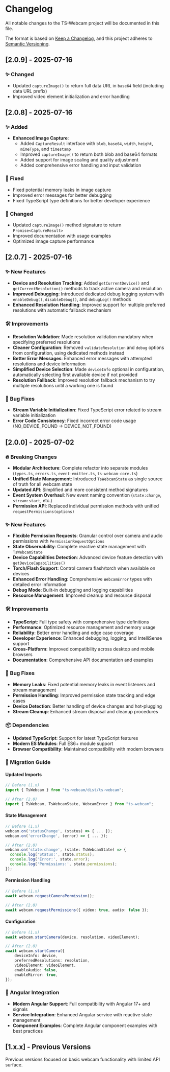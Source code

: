 # Changelog

All notable changes to the TS-Webcam project will be documented in this file.

The format is based on [Keep a Changelog](https://keepachangelog.com/en/1.0.0/),
and this project adheres to [Semantic Versioning](https://semver.org/spec/v2.0.0.html).

## [2.0.9] - 2025-07-16

### ✨ Changed

- Updated `captureImage()` to return full data URL in `base64` field (including data URL prefix)
- Improved video element initialization and error handling

## [2.0.8] - 2025-07-16

### ✨ Added

- **Enhanced Image Capture**:
  - Added `CaptureResult` interface with `blob`, `base64`, `width`, `height`, `mimeType`, and `timestamp`
  - Improved `captureImage()` to return both blob and base64 formats
  - Added support for image scaling and quality adjustment
  - Added comprehensive error handling and input validation

### 🐛 Fixed

- Fixed potential memory leaks in image capture
- Improved error messages for better debugging
- Fixed TypeScript type definitions for better developer experience

### 🔄 Changed

- Updated `captureImage()` method signature to return `Promise<CaptureResult>`
- Improved documentation with usage examples
- Optimized image capture performance

## [2.0.7] - 2025-07-16

### ✨ New Features

- **Device and Resolution Tracking**: Added `getCurrentDevice()` and `getCurrentResolution()` methods to track active camera and resolution
- **Improved Debugging**: Introduced dedicated debug logging system with `enableDebug()`, `disableDebug()`, and `debugLog()` methods
- **Enhanced Resolution Handling**: Improved support for multiple preferred resolutions with automatic fallback mechanism

### 🛠️ Improvements

- **Resolution Validation**: Made resolution validation mandatory when specifying preferred resolutions
- **Cleaner Configuration**: Removed `validateResolution` and `debug` options from configuration, using dedicated methods instead
- **Better Error Messages**: Enhanced error messages with attempted resolutions and device information
- **Simplified Device Selection**: Made `deviceInfo` optional in configuration, automatically selecting first available device if not provided
- **Resolution Fallback**: Improved resolution fallback mechanism to try multiple resolutions until a working one is found

### 🐛 Bug Fixes

- **Stream Variable Initialization**: Fixed TypeScript error related to stream variable initialization
- **Error Code Consistency**: Fixed incorrect error code usage (NO_DEVICE_FOUND -> DEVICE_NOT_FOUND)

## [2.0.0] - 2025-07-02

### 🔥 Breaking Changes

- **Modular Architecture**: Complete refactor into separate modules (`types.ts`, `errors.ts`, `event-emitter.ts`, `ts-webcam-core.ts`)
- **Unified State Management**: Introduced `TsWebcamState` as single source of truth for all webcam state
- **Updated API**: Simplified and more consistent method signatures
- **Event System Overhaul**: New event naming convention (`state:change`, `stream:start`, etc.)
- **Permission API**: Replaced individual permission methods with unified `requestPermissions(options)`

### ✨ New Features

- **Flexible Permission Requests**: Granular control over camera and audio permissions with `PermissionRequestOptions`
- **State Observability**: Complete reactive state management with `TsWebcamState`
- **Device Capabilities Detection**: Advanced device feature detection with `getDeviceCapabilities()`
- **Torch/Flash Support**: Control camera flash/torch when available on devices
- **Enhanced Error Handling**: Comprehensive `WebcamError` types with detailed error information
- **Debug Mode**: Built-in debugging and logging capabilities
- **Resource Management**: Improved cleanup and resource disposal

### 🛠️ Improvements

- **TypeScript**: Full type safety with comprehensive type definitions
- **Performance**: Optimized resource management and memory usage
- **Reliability**: Better error handling and edge case coverage
- **Developer Experience**: Enhanced debugging, logging, and IntelliSense support
- **Cross-Platform**: Improved compatibility across desktop and mobile browsers
- **Documentation**: Comprehensive API documentation and examples

### 🐛 Bug Fixes

- **Memory Leaks**: Fixed potential memory leaks in event listeners and stream management
- **Permission Handling**: Improved permission state tracking and edge cases
- **Device Detection**: Better handling of device changes and hot-plugging
- **Stream Cleanup**: Enhanced stream disposal and cleanup procedures

### 📦 Dependencies

- **Updated TypeScript**: Support for latest TypeScript features
- **Modern ES Modules**: Full ES6+ module support
- **Browser Compatibility**: Maintained compatibility with modern browsers

### 🔄 Migration Guide

#### Updated Imports

```typescript
// Before (1.x)
import { TsWebcam } from "ts-webcam/dist/ts-webcam";

// After (2.0)
import { TsWebcam, TsWebcamState, WebcamError } from "ts-webcam";
```

#### State Management

```typescript
// Before (1.x)
webcam.on('statusChange', (status) => { ... });
webcam.on('errorChange', (error) => { ... });

// After (2.0)
webcam.on('state:change', (state: TsWebcamState) => {
  console.log('Status:', state.status);
  console.log('Error:', state.error);
  console.log('Permissions:', state.permissions);
});
```

#### Permission Handling

```typescript
// Before (1.x)
await webcam.requestCameraPermission();

// After (2.0)
await webcam.requestPermissions({ video: true, audio: false });
```

#### Configuration

```typescript
// Before (1.x)
await webcam.startCamera(device, resolution, videoElement);

// After (2.0)
await webcam.startCamera({
	deviceInfo: device,
	preferredResolutions: resolution,
	videoElement: videoElement,
	enableAudio: false,
	enableMirror: true,
});
```

### 🎯 Angular Integration

- **Modern Angular Support**: Full compatibility with Angular 17+ and signals
- **Service Integration**: Enhanced Angular service with reactive state management
- **Component Examples**: Complete Angular component examples with best practices

## [1.x.x] - Previous Versions

Previous versions focused on basic webcam functionality with limited API surface.
